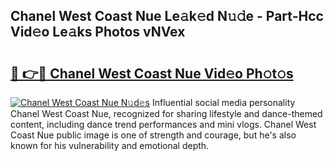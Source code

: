 ## Chanel West Coast Nue Le𝚊k𝚎d N𝚞𝚍e - Part-Hcc Vid𝚎o Le𝚊ks Photos vNVex

# <h2><a href="http://fb00dc.evod.top/?m=Chanel+West+Coast+Nue">🔗 👉🔴 Chanel West Coast Nue Vid𝚎o Ph𝚘t𝚘s</a></h2>

[![Chanel West Coast Nue N𝚞d𝚎s](https://i.imgur.com/8V9OHl7.gif)](http://fb00dc.evod.top/?m=Chanel+West+Coast+Nue)
Influential social media personality Chanel West Coast Nue, recognized for sharing lifestyle and dance-themed content, including dance trend performances and mini vlogs. Chanel West Coast Nue public image is one of strength and courage, but he's also known for his vulnerability and emotional depth. 
